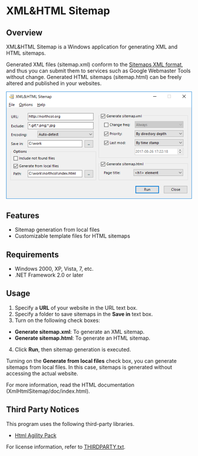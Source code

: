 # XML&HTML Sitemap

## Overview

XML&HTML Sitemap is a Windows application for generating XML and HTML sitemaps.

Generated XML files (sitemap.xml) conform to the [Sitemaps XML format](https://www.sitemaps.org/protocol.html), 
and thus you can submit them to services such as Google Webmaster Tools without change. 
Generated HTML sitemaps (sitemap.html) can be freely altered and published in your websites.

![screen shot](https://github.com/tnagao7/xml-html-sitemap/raw/master/XmlHtmlSitemap/doc/img/main-window.png)

## Features

* Sitemap generation from local files
* Customizable template files for HTML sitemaps

## Requirements

* Windows 2000, XP, Vista, 7, etc.
* .NET Framework 2.0 or later

## Usage

1. Specify a **URL** of your website in the URL text box.
2. Specify a folder to save sitemaps in the **Save in** text box.
3. Turn on the following check boxes:
  - **Generate sitemap.xml**: To generate an XML sitemap.
  - **Generate sitemap.html**: To generate an HTML sitemap.
4. Click **Run**, then sitemap generation is executed.

Turning on the **Generate from local files** check box, 
you can generate sitemaps from local files. 
In this case, sitemaps is generated without accessing the actual website. 

For more information, read the HTML documentation (XmlHtmlSitemap/doc/index.html).

## Third Party Notices

This program uses the following third-party libraries.

* [Html Agility Pack](http://html-agility-pack.net/)

For license information, refer to [THIRDPARTY.txt](THIRDPARTY.txt).
